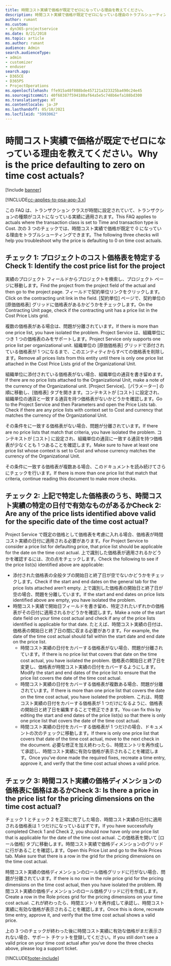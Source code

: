 ```yaml
---
title: 時間コスト実績で価格が既定でゼロになっている理由を教えてください。
description: 時間コスト実績で価格が既定でゼロになっている理由のトラブルシューティング。
author: rumant
ms.custom:
- dyn365-projectservice
ms.date: 8/21/2018
ms.topic: article
ms.author: rumant
audience: Admin
search.audienceType:
- admin
- customizer
- enduser
search.app:
- D365CE
- D365PS
- ProjectOperations
ms.openlocfilehash: ffe915a48f088bde457121a323325ba490c24e45
ms.sourcegitcommit: 40f68387f594180af64a5e5c748b6efa188bd300
ms.translationtype: HT
ms.contentlocale: ja-JP
ms.lasthandoff: 05/10/2021
ms.locfileid: "5993062"
---
```

# <a name="why-is-the-price-defaulting-to-zero-on-time-cost-actuals"></a><span data-ttu-id="5b81a-103">時間コスト実績で価格が既定でゼロになっている理由を教えてください。</span><span class="sxs-lookup"><span data-stu-id="5b81a-103">Why is the price defaulting to zero on time cost actuals?</span></span>

[!include [banner](../includes/psa-now-project-operations.md)]

[!INCLUDE[cc-applies-to-psa-app-3.x](../includes/cc-applies-to-psa-app-3x.md)]

<span data-ttu-id="5b81a-104">この FAQ は、トランザクション クラスが時間に設定されていて、トランザクションの種類がコストになっている実績に適用されます。</span><span class="sxs-lookup"><span data-stu-id="5b81a-104">This FAQ applies to actuals where the transaction class is set to Time and transaction type is Cost.</span></span> <span data-ttu-id="5b81a-105">次の 3 つのチェックでは、時間コスト実績で価格が既定で 0 になっている理由をトラブルシューティングできます。</span><span class="sxs-lookup"><span data-stu-id="5b81a-105">The following three checks will help you troubleshoot why the price is defaulting to 0 on time cost actuals.</span></span>
 
## <a name="check-1-identify-the-cost-price-list-for-the-project"></a><span data-ttu-id="5b81a-106">チェック 1: プロジェクトのコスト価格表を特定する</span><span class="sxs-lookup"><span data-stu-id="5b81a-106">Check 1: Identify the cost price list for the project</span></span>

<span data-ttu-id="5b81a-107">実績のプロジェクト フィールドからプロジェクトを検索し、プロジェクト ページに移動します。</span><span class="sxs-lookup"><span data-stu-id="5b81a-107">Find the project from the project field of the actual and then go to the project page.</span></span> <span data-ttu-id="5b81a-108">フィールドで契約単位リンクをクリックします。</span><span class="sxs-lookup"><span data-stu-id="5b81a-108">Click on the contracting unit link in the field.</span></span> <span data-ttu-id="5b81a-109">[契約単位] ページで、契約単位の [原価価格表] グリッドに価格表があるかどうかをチェックします。</span><span class="sxs-lookup"><span data-stu-id="5b81a-109">On the Contracting Unit page, check if the contracting unit has a price list in the Cost Price Lists grid.</span></span>

<span data-ttu-id="5b81a-110">複数の価格表がある場合は、問題が分離されています。</span><span class="sxs-lookup"><span data-stu-id="5b81a-110">If there is more than one price list, you have isolated the problem.</span></span> <span data-ttu-id="5b81a-111">Project Service は、組織単位につき 1 つの価格表のみをサポートします。</span><span class="sxs-lookup"><span data-stu-id="5b81a-111">Project Service only supports one price list per organizational unit.</span></span> <span data-ttu-id="5b81a-112">組織単位の [原価価格表] グリッドで添付されている価格表が 1 つになるまで、このエンティティからすべての価格表を削除します。</span><span class="sxs-lookup"><span data-stu-id="5b81a-112">Remove all prices lists from this entity until there is only one price list attached in the Cost Price Lists grid of the Organizational Unit.</span></span>

<span data-ttu-id="5b81a-113">組織単位に添付されている価格表がない場合、組織単位の通貨を書き留めます。</span><span class="sxs-lookup"><span data-stu-id="5b81a-113">If there are no price lists attached to the Organizational Unit, make a note of the currency of the Organizational unit.</span></span> <span data-ttu-id="5b81a-114">[Project Service]、[パラメーター] の順に移動し、[価格表] タブを開きます。コンテキストが [コスト] に設定され、組織単位の通貨と一致する通貨を持つ価格表がないかどうかを確認します。</span><span class="sxs-lookup"><span data-stu-id="5b81a-114">Go to the Project Service and then Parameters and open the Price Lists tab. Check if there are any price lists with context set to Cost and currency that matches the currency of the Organizational Unit.</span></span>
 
<span data-ttu-id="5b81a-115">その条件をに一致する価格表がない場合、問題が分離されています。</span><span class="sxs-lookup"><span data-stu-id="5b81a-115">If there are no price lists that match that criteria, you have isolated the problem.</span></span> <span data-ttu-id="5b81a-116">コンテキストが [コスト] に設定され、組織単位の通貨に一致する通貨を持つ価格表が少なくとも 1 つあることを確認します。</span><span class="sxs-lookup"><span data-stu-id="5b81a-116">Make sure to have at least one price list whose context is set to Cost and whose currency matches the currency of the Organizational Unit.</span></span>

<span data-ttu-id="5b81a-117">その条件に一致する価格表が複数ある場合、このドキュメントを読み続けてさらにチェックを行います。</span><span class="sxs-lookup"><span data-stu-id="5b81a-117">If there is more than one price list that match that criteria, continue reading this document to make more checks.</span></span>

## <a name="check-2-are-any-of-the-price-lists-identified-above-valid-for-the-specific-date-of-the-time-cost-actual"></a><span data-ttu-id="5b81a-118">チェック 2: 上記で特定した価格表のうち、時間コスト実績の特定の日付で有効なものがあるか</span><span class="sxs-lookup"><span data-stu-id="5b81a-118">Check 2: Are any of the price lists identified above valid for the specific date of the time cost actual?</span></span>

<span data-ttu-id="5b81a-119">Project Service で既定の価格として価格表を考慮に入れる場合、価格表が時間コスト実績の日付に適用される必要があります。</span><span class="sxs-lookup"><span data-stu-id="5b81a-119">For Project Service to consider a price list for defaulting price, that price list should be applicable for the date on the time cost actual.</span></span> <span data-ttu-id="5b81a-120">上で識別した価格表が適用されるかどうかを確認するには、次の点をチェックします。</span><span class="sxs-lookup"><span data-stu-id="5b81a-120">Check the following to see if the price list(s) identified above are applicable:</span></span>

- <span data-ttu-id="5b81a-121">添付された価格表の全般タブの開始日と終了日が空でないかどうかをチェックします。</span><span class="sxs-lookup"><span data-stu-id="5b81a-121">Check if the start and end dates on the general tab for the price lists attached aren’t empty.</span></span> <span data-ttu-id="5b81a-122">上で識別した価格表の開始日と終了日が空の場合、問題を分離しています。</span><span class="sxs-lookup"><span data-stu-id="5b81a-122">If the start and end dates on price lists identified above are empty, you have isolated the problem.</span></span> 
- <span data-ttu-id="5b81a-123">時間コスト実績で開始日フィールドを書き留め、特定されたいずれかの価格表がその日付に適用されるかどうかを確認します。</span><span class="sxs-lookup"><span data-stu-id="5b81a-123">Make a note of the start date field on your time cost actual and check if any of the price lists identified is applicable for that date.</span></span> <span data-ttu-id="5b81a-124">たとえば、時間コスト実績の日付は、価格表の開始日と終了日の間に収まる必要があります。</span><span class="sxs-lookup"><span data-stu-id="5b81a-124">For example, the date of the time cost actual should fall within the start date and end date on the price list.</span></span> 
    - <span data-ttu-id="5b81a-125">時間コスト実績の日付をカバーする価格表がない場合、問題が分離されています。</span><span class="sxs-lookup"><span data-stu-id="5b81a-125">If there is no price list that covers that date on the time cost actual, you have isolated the problem.</span></span> <span data-ttu-id="5b81a-126">価格表の開始日と終了日を変更し、価格表が時間コスト実績の日付をカバーするようにします。</span><span class="sxs-lookup"><span data-stu-id="5b81a-126">Modify the start and end dates of the price list to ensure that the price list covers the date of the time cost actual.</span></span> 
    - <span data-ttu-id="5b81a-127">時間コスト実績の日付をカバーする価格表が複数ある場合、問題が分離されています。</span><span class="sxs-lookup"><span data-stu-id="5b81a-127">If there is more than one price list that covers the date on the time cost actual, you have isolated the problem.</span></span> <span data-ttu-id="5b81a-128">これは、時間コスト実績の日付をカバーする価格表が 1 つだけになるように、価格表の開始日と終了日を編集することで修正できます。</span><span class="sxs-lookup"><span data-stu-id="5b81a-128">You can fix this by editing the start and end dates of the price list(s) so that there is only one price list that covers the date of the time cost actual.</span></span> 
    - <span data-ttu-id="5b81a-129">時間コスト実績の日付をカバーする価格表が 1 つだけの場合、ドキュメントの次のチェックに移動します。</span><span class="sxs-lookup"><span data-stu-id="5b81a-129">If there is only one price list that covers that date of the time cost actual, move to the next check in the document.</span></span>
<span data-ttu-id="5b81a-130">必要な修正を加え終わったら、時間エントリを再作成して承認し、時間コスト実績に有効な価格が表示されることを確認します。</span><span class="sxs-lookup"><span data-stu-id="5b81a-130">Once you’ve done made the required fixes, recreate a time entry, approve it, and verify that the time cost actual shows a valid price.</span></span>

## <a name="check-3-is-there-a-price-in-the-price-list-for-the-pricing-dimensions-on-the-time-cost-actual"></a><span data-ttu-id="5b81a-131">チェック 3: 時間コスト実績の価格ディメンションの価格表に価格はあるか</span><span class="sxs-lookup"><span data-stu-id="5b81a-131">Check 3: Is there a price in the price list for the pricing dimensions on the time cost actual?</span></span>

<span data-ttu-id="5b81a-132">チェック 1 とチェック 2 を正常に完了した場合、時間コスト実績の日付に適用される価格表は 1 つだけになっているはずです。</span><span class="sxs-lookup"><span data-stu-id="5b81a-132">If you have successfully completed Check 1 and Check 2, you should now have only one price list that is applicable for the date of the time cost actual.</span></span> <span data-ttu-id="5b81a-133">この価格表を開いて [ロール価格] タブに移動します。時間コスト実績で価格ディメンションのグリッドに行があることを確認します。</span><span class="sxs-lookup"><span data-stu-id="5b81a-133">Open this Price List and go to the Role Prices tab. Make sure that there is a row in the grid for the pricing dimensions on the time cost actual.</span></span>

<span data-ttu-id="5b81a-134">時間コスト実績の価格ディメンションのロール価格グリッドに行がない場合、問題が分離されています。</span><span class="sxs-lookup"><span data-stu-id="5b81a-134">If there is no row in the role price grid for the pricing dimensions on the time cost actual, then you have isolated the problem.</span></span> <span data-ttu-id="5b81a-135">時間コスト実績の価格ディメンションのロール価格グリッドに行を作成します。</span><span class="sxs-lookup"><span data-stu-id="5b81a-135">Create a row in the Role prices grid for the pricing dimensions on your time cost actual.</span></span> <span data-ttu-id="5b81a-136">これが終わったら、時間エントリを再作成して承認し、時間コスト実績に有効な価格が表示されることを確認します。</span><span class="sxs-lookup"><span data-stu-id="5b81a-136">Once this is done, recreate time entry, approve it, and verify that the time cost actual shows a valid price.</span></span>
 
<span data-ttu-id="5b81a-137">上の 3 つのチェックが終わった後に時間コスト実績に有効な価格がまだ表示されない場合、サポート チケットを登録してください。</span><span class="sxs-lookup"><span data-stu-id="5b81a-137">If you still don't see a valid price on your time cost actual after you’ve done the three checks above, please log a support ticket.</span></span>





[!INCLUDE[footer-include](../includes/footer-banner.md)]